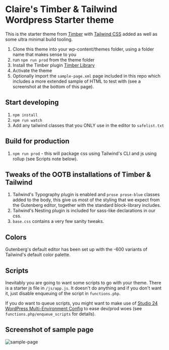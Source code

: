 # Claire's Timber & Tailwind Wordpress Starter theme

This is the starter theme from [Timber](https://timber.github.io/docs/) with [Tailwind CSS](https://tailwindcss.com/) added as well as some ultra minimal build tooling.

1. Clone this theme into your wp-content/themes folder, using a folder name that makes sense to you
2. run `npm run prod` from the theme folder
3. Install the Timber plugin [Timber Library](https://wordpress.org/plugins/timber-library/)
4. Activate the theme
5. Optionally import the `sample-page.xml` page included in this repo which includes a more extended sample of HTML to test with (see a screenshot at the bottom of this page). 

## Start developing

1. `npm install`
2. `npm run watch`
3. Add any tailwind classes that you ONLY use in the editor to `safelist.txt`

## Build for production

1. `npm run prod` - this will package css using Tailwind's CLI and js using rollup (see Scripts note below).

## Tweaks of the OOTB installations of Timber & Tailwind

1. Tailwind's Typography plugin is enabled and `prose prose-blue` classes added to the body, this give us most of the styling that we expect from the Gutenberg editor, together with the standard block-library includes.
2. Tailwind's Nesting plugin is included for sass-like declarations in our css.
3. `base.css` contains a very few sanity tweaks.

## Colors

Gutenberg's default editor has been set up with the -600 variants of Tailwind's default color palette.

## Scripts

Inevitably you are going to want some scripts to go with your theme. There is a starter js file in `/js/app.js`. It doesn't do anything and if you don't want it, just disable enqueuing of the script in `functions.php`.

If you do want to queue scripts, you might want to make use of [Studio 24 WordPress Multi-Environment Config](https://github.com/studio24/wordpress-multi-env-config) to ease dev/prod woes (see `functions.php/enqueue_scripts` for details).

## Screenshot of sample page

![sample-page](https://user-images.githubusercontent.com/379390/130202794-f41efe89-8265-4bb1-b778-507e36aae29f.png)
